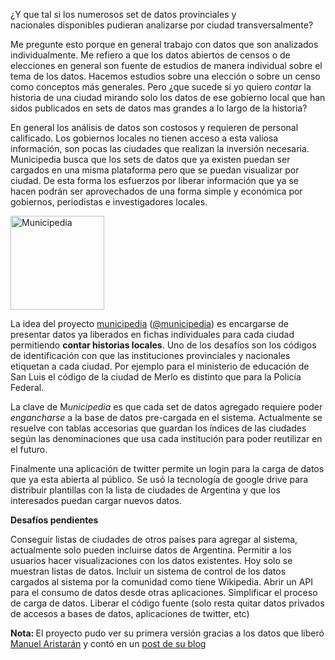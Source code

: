 <html><body><p>¿Y que tal si los numerosos set de datos provinciales y nacionales disponibles pudieran analizarse por ciudad transversalmente?

Me pregunte esto porque en general trabajo con datos que son analizados individualmente. Me refiero a que los datos abiertos de censos o de elecciones en general son fuente de estudios de manera individual sobre el tema de los datos. Hacemos estudios sobre una elección o sobre un censo como conceptos más generales. Pero ¿que sucede si yo quiero <em>contar </em>la historia de una ciudad mirando solo los datos de ese gobierno local que han sidos publicados en sets de datos mas grandes a lo largo de la historia?

En general los análisis de datos son costosos y requieren de personal calificado. Los gobiernos locales no tienen acceso a esta valiosa información, son pocas las ciudades que realizan la inversión necesaria. Municipedia busca que los sets de datos que ya existen puedan ser cargados en una misma plataforma pero que se puedan visualizar por ciudad. De esta forma los esfuerzos por liberar información que ya se hacen podrán ser aprovechados de una forma simple y económica por gobiernos, periodistas e investigadores locales.

<img class="alignleft size-thumbnail wp-image-61" alt="Municipedia" src="http://andresvazquez.com.ar/blog/wp-content/uploads/2014/04/Selection_010-150x150.png" width="150" height="150">

La idea del proyecto <a href="http://municipedia.com" target="_blank">municipedia</a> (<a href="http://twitter.com/municipedia" target="_blank">@municipedia</a>) es encargarse de presentar datos ya liberados en fichas individuales para cada ciudad permitiendo <strong>contar historias locales</strong>. Uno de los desafíos son los códigos de identificación con que las instituciones provinciales y nacionales etiquetan a cada ciudad. Por ejemplo para el ministerio de educación de San Luis el código de la ciudad de Merlo es distinto que para la Policía Federal.

La clave de M<em>unicipedia</em> es que cada set de datos agregado requiere poder <em>engancharse</em> a la base de datos pre-cargada en el sistema. Actualmente se resuelve con tablas accesorias que guardan los índices de las ciudades según las denominaciones que usa cada institución para poder reutilizar en el futuro.

Finalmente una aplicación de twitter permite un login para la carga de datos que ya esta abierta al público. Se usó la tecnología de google drive para distribuir plantillas con la lista de ciudades de Argentina y que los interesados puedan cargar nuevos datos.

<strong>Desafíos pendientes</strong>

Conseguir listas de ciudades de otros países para agregar al sistema, actualmente solo pueden incluirse datos de Argentina.
Permitir a los usuarios hacer visualizaciones con los datos existentes. Hoy solo se muestran listas de datos.
Incluir un sistema de control de los datos cargados al sistema por la comunidad como tiene Wikipedia.
Abrir un API para el consumo de datos desde otras aplicaciones.
Simplificar el proceso de carga de datos.
Liberar el código fuente (solo resta quitar datos privados de accesos a bases de datos, aplicaciones de twitter, etc)

<strong>Nota: </strong>El proyecto pudo ver su primera versión gracias a los datos que liberó <a href="http://twitter.com/manuelaristaran" target="_blank">Manuel Aristarán</a> y contó en un <a href="http://blog.jazzido.com/2013/09/08/base-de-datos-de-municipios-de-argentina/" target="_blank">post de su blog</a></p></body></html>